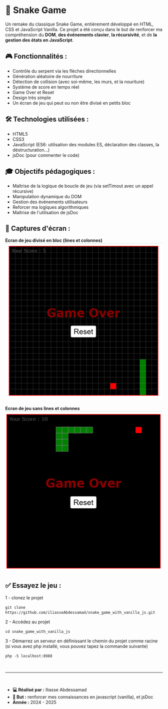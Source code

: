 # 🐍 Snake Game

Un remake du classique Snake Game, entièrement développé en HTML, CSS et JavaScript Vanilla. 
Ce projet a été conçu dans le but de renforcer ma compréhension du **DOM**, 
**des événements clavier**, **la récursivité**, et de **la gestion des états en JavaScript**.


## 🎮 Fonctionnalités :

- Contrôle du serpent via les flèches directionnelles
- Génération aléatoire de nourriture
- Détection de collision (avec soi-même, les murs, et la nouriture)
- Système de score en temps réel
- Game Over et Reset 
- Design très simple
- Un écran de jeu qui peut ou non être divisé en petits bloc 


## 🛠️ Technologies utilisées :

- HTML5
- CSS3
- JavaScript (ES6: utilisation des modules ES, déclaration des classes, la déstructuration...)
- jsDoc (pour commenter le code)


## 🎓 Objectifs pédagogiques :

- Maîtrise de la logique de boucle de jeu (via setTimout avec un appel récursive)
- Manipulation dynamique du DOM
- Gestion des événements utilisateurs
- Reforcer ma logiques algorithmiques
- Maîtrise de l'utilisation de jsDoc


## 📸 Captures d'écran :

**Ecran de jeu divisé en bloc (lines et colonnes)**
<img src="./imgs/1.png" alt="capture d'écran du jeu" />

**Ecran de jeu sans lines et colonnes**
<img src="./imgs/2.png" alt="capture d'écran du jeu" />


## ✅ Essayez le jeu :

1 - clonez le projet
```
git clone https://github.com/iliasseAbdessamad/snake_game_with_vanilla_js.git
``` 

2 - Accédez au projet
```
cd snake_game_with_vanilla_js
``` 

3 - Démarrez un serveur en définissant le chemin du projet comme racine (si vous avez php installé, vous pouvez tapez la commande suivante)
```
php -S localhost:8988
``` 
 

<br />
<hr />
<br />

- **💻 Réalisé par :** Iliasse Abdessamad
- **📖 But :** renforcer mes connaissances en javascript (vanilla), et jsDoc 
- **Année :** 2024 - 2025


